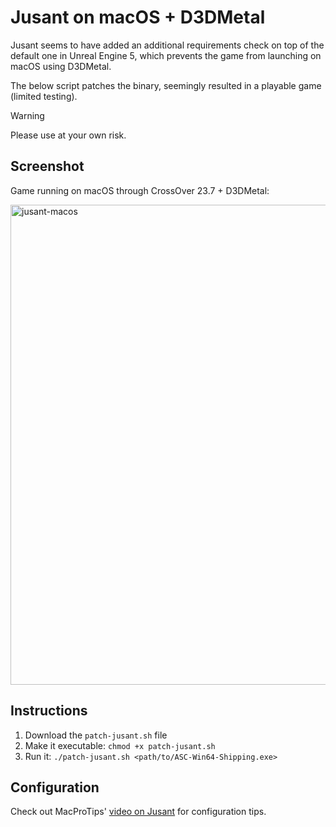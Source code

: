 # Jusant on macOS + D3DMetal

Jusant seems to have added an additional requirements check on top of the default one in Unreal Engine 5,
which prevents the game from launching on macOS using D3DMetal.

The below script patches the binary, seemingly resulted in a playable game (limited testing).

> [!WARNING]
>
> Please use at your own risk.

## Screenshot

Game running on macOS through CrossOver 23.7 + D3DMetal:

<img width="768" alt="jusant-macos" src="https://github.com/timkurvers/macos-game-patches/assets/378235/dddd284f-b4f1-4fd3-b8e1-34d4ee0ab18c">

## Instructions

1. Download the `patch-jusant.sh` file
2. Make it executable: `chmod +x patch-jusant.sh`
3. Run it: `./patch-jusant.sh <path/to/ASC-Win64-Shipping.exe>`

## Configuration

Check out MacProTips' [video on Jusant](https://www.youtube.com/watch?v=3kp2wA1NaC8) for configuration tips.
